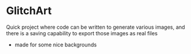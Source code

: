 # GlitchArt

Quick project where code can be written to generate various images, and there is a saving capability to export those images as real files
 - made for some nice backgrounds
